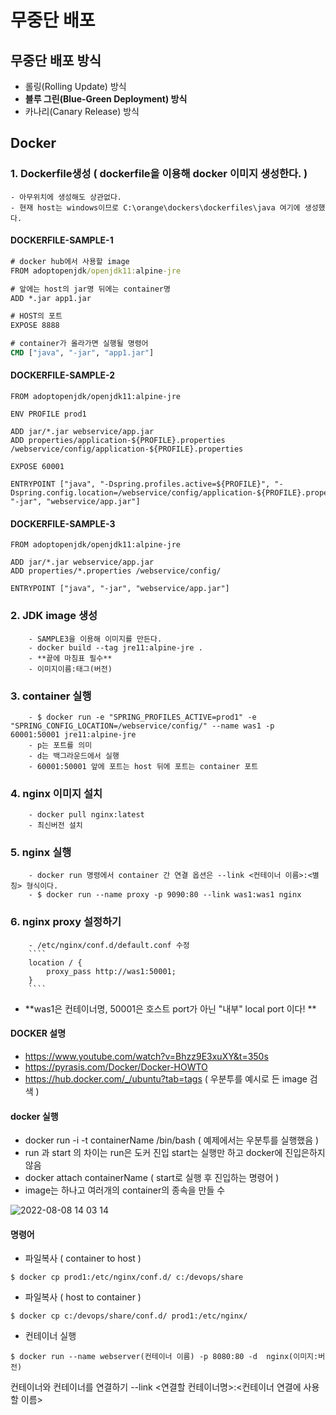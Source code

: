 # 무중단 배포

## 무중단 배포 방식 ##
- 롤링(Rolling Update) 방식
- **블루 그린(Blue-Green Deployment) 방식**
- 카나리(Canary Release) 방식

## Docker ##
### 1. Dockerfile생성 ( dockerfile을 이용해 docker 이미지 생성한다. ) ###
    - 아무위치에 생성해도 상관없다.
    - 현재 host는 windows이므로 C:\orange\dockers\dockerfiles\java 여기에 생성했다.

#### DOCKERFILE-SAMPLE-1 ####
````cmd
# docker hub에서 사용할 image
FROM adoptopenjdk/openjdk11:alpine-jre

# 앞에는 host의 jar명 뒤에는 container명
ADD *.jar app1.jar

# HOST의 포트
EXPOSE 8888

# container가 올라가면 실행될 명령어
CMD ["java", "-jar", "app1.jar"]
````

#### DOCKERFILE-SAMPLE-2 ####
````
FROM adoptopenjdk/openjdk11:alpine-jre

ENV PROFILE prod1

ADD jar/*.jar webservice/app.jar
ADD properties/application-${PROFILE}.properties /webservice/config/application-${PROFILE}.properties

EXPOSE 60001

ENTRYPOINT ["java", "-Dspring.profiles.active=${PROFILE}", "-Dspring.config.location=/webservice/config/application-${PROFILE}.properties", "-jar", "webservice/app.jar"]
````

#### DOCKERFILE-SAMPLE-3 ####
````
FROM adoptopenjdk/openjdk11:alpine-jre

ADD jar/*.jar webservice/app.jar
ADD properties/*.properties /webservice/config/

ENTRYPOINT ["java", "-jar", "webservice/app.jar"]
````

### 2. JDK image 생성 ###
        - SAMPLE3을 이용해 이미지를 만든다.
        - docker build --tag jre11:alpine-jre .
        - **끝에 마침표 필수**
        - 이미지이름:태그(버전)

### 3. container 실행 ###
        - $ docker run -e "SPRING_PROFILES_ACTIVE=prod1" -e "SPRING_CONFIG_LOCATION=/webservice/config/" --name was1 -p 60001:50001 jre11:alpine-jre
        - p는 포트를 의미
        - d는 백그라운드에서 실행
        - 60001:50001 앞에 포트는 host 뒤에 포트는 container 포트
        
### 4. nginx 이미지 설치 ###
        - docker pull nginx:latest
        - 최신버전 설치

### 5. nginx 실행 ###
        - docker run 명령에서 container 간 연결 옵션은 --link <컨테이너 이름>:<별칭> 형식이다.
        - $ docker run --name proxy -p 9090:80 --link was1:was1 nginx

### 6. nginx proxy 설정하기 ###
        - /etc/nginx/conf.d/default.conf 수정
        ````
        location / {
            proxy_pass http://was1:50001; 
        }
        ````
- **was1은 컨테이너명, 50001은 호스트 port가 아닌 "내부" local port 이다! **
        
#### DOCKER 설명 ####
- https://www.youtube.com/watch?v=Bhzz9E3xuXY&t=350s
- https://pyrasis.com/Docker/Docker-HOWTO
- https://hub.docker.com/_/ubuntu?tab=tags ( 우분투를 예시로 든 image 검색 )

#### docker 실행 ####
- docker run -i -t containerName /bin/bash ( 예제에서는 우분투를 실행했음 )
- run 과 start 의 차이는 run은 도커 진입 start는 실행만 하고 docker에 진입은하지 않음
- docker attach containerName ( start로 실행 후 진입하는 명령어 )
- image는 하나고 여러개의 container의 종속을 만들 수 

![2022-08-08 14 03 14](https://user-images.githubusercontent.com/24876345/183343019-30da31a2-073d-4e69-a57b-69ed579d1134.png)

#### 명령어 ####

- 파일복사 ( container to host )
````
$ docker cp prod1:/etc/nginx/conf.d/ c:/devops/share
````

- 파일복사 ( host to container )
````
$ docker cp c:/devops/share/conf.d/ prod1:/etc/nginx/
````

- 컨테이너 실행
````
$ docker run --name webserver(컨테이너 이름) -p 8080:80 -d  nginx(이미지:버전)
````
컨테이너와 컨테이너를 연결하기
--link <연결할 컨테이너명>:<컨테이너 연결에 사용할 이름>
